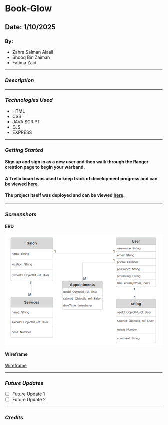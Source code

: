 # Book-Glow
## Date: 1/10/2025
### By:
* Zahra Salman Alaali
* Shooq Bin Zaiman
* Fatima Zaid

***

### ***Description***
####  ####

***

### ***Technologies Used***
* HTML
* CSS
* JAVA SCRIPT
* EJS
* EXPRESS

***

### ***Getting Started***
#### Sign up and sign in as a new user and then walk through the Ranger creation page to begin your warband.
#### A Trello board was used to keep track of development progress and can be viewed [here](https://trello.com/boardinvited/68dd270b846e4395c2f5ba44/68dd2778353cc7bf5fb48947/6bc23424b0161e447ed2b578db3187cd?utm_source=eval-email&utm_medium=email&utm_campaign=board-invite).
#### The project itself was deployed and can be viewed [here]().

***

### ***Screenshots***
#### ERD
![ERD](./imgs/ERD.png)
#### Wireframe
[Wireframe](https://www.figma.com/proto/cOWrBpZMVUvuhdoyK28fBW/Book---Glow?node-id=0-1&t=wtiKJ1FbfEvCFCzG-1)

***

### ***Future Updates***
- [ ] Future Update 1
- [ ] Future Update 2

***

### ***Credits***
